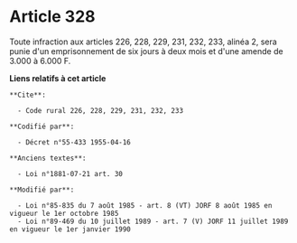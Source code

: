 # Article 328

Toute infraction aux articles 226, 228, 229, 231, 232, 233, alinéa 2, sera punie d'un emprisonnement de six jours à deux mois
et d'une amende de 3.000 à 6.000 F.

**Liens relatifs à cet article**

	**Cite**:

	  - Code rural 226, 228, 229, 231, 232, 233

	**Codifié par**:

	  - Décret n°55-433 1955-04-16

	**Anciens textes**:

	  - Loi n°1881-07-21 art. 30

	**Modifié par**:

	  - Loi n°85-835 du 7 août 1985 - art. 8 (VT) JORF 8 août 1985 en vigueur le 1er octobre 1985
	  - Loi n°89-469 du 10 juillet 1989 - art. 7 (V) JORF 11 juillet 1989 en vigueur le 1er janvier 1990
